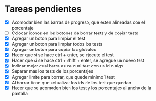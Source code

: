 # Tareas pendientes

- [X] Acomodar bien las barras de progreso, que esten alineadas con el porcentaje
- [ ] Colocar iconos en los botones de borrar tests y de copiar tests
- [X] Agregar un boton para limpiar el test
- [X] Agregar un boton para limpiar todos los tests
- [X] Agregar un boton para copiar las globales
- [X] Hacer que si se hace ctrl + enter, se ejecute el test
- [X] Hacer que si se hace ctrl + shift + enter, se agregue un nuevo test
- [X] Indicar mejor cual barra es de cual test con un id o algo
- [X] Separar mas los tests de los porcentajes
- [X] Agregar limite para borrar, que quede minimo 1 test
- [X] Al borrar tiene que actualizar los ids de los test que quedan
- [X] Hacer que se acomoden bien los test y los porcentajes al ancho de la pantalla